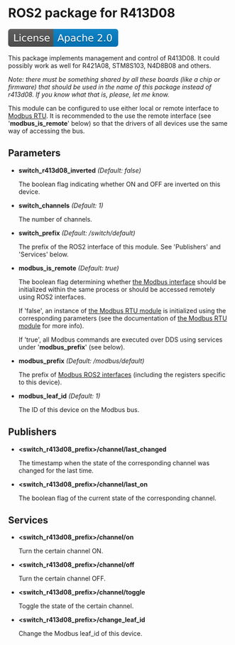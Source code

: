 # ROS2 package for R413D08

[![License](./apache20.svg)](./LICENSE.txt)

This package implements management and control of R413D08. It could possibly work as well for R421A08, STM8S103, N4D8B08 and others.

*Note: there must be something shared by all these boards
(like a chip or firmware) that should be used in the name of this package
instead of r413d08. If you know what that is, please, let me know.*

This module can be configured to use either local or remote interface
to [Modbus RTU](https://github.com/openvmp/modbus_rtu).
It is recommended to the use the remote interface
(see '**modbus_is_remote**' below) so that the drivers of all devices
use the same way of accessing the bus.

## Parameters

- **switch_r413d08_inverted** _(Default: false)_

  The boolean flag indicating whether ON and OFF are inverted on this device.

- **switch_channels** _(Default: 1)_

  The number of channels.

- **switch_prefix** _(Default: /switch/default)_

  The prefix of the ROS2 interface of this module.
  See 'Publishers' and 'Services' below.

- **modbus_is_remote** _(Default: true)_

  The boolean flag determining whether
  [the Modbus interface](https://github.com/openvmp/modbus/) should be
  initialized within the same process or should be accessed remotely using
  ROS2 interfaces.

  If 'false', an instance of
  [the Modbus RTU module](https://github.com/openvmp/modbus_rtu/) is
  initialized using the corresponding parameters (see the documentation of
  [the Modbus RTU module](https://github.com/openvmp/modbus_rtu/) for more info).

  If 'true', all Modbus commands are executed over DDS using services under
  '**modbus_prefix**' (see below).

- **modbus_prefix** _(Default: /modbus/default)_

  The prefix of [Modbus ROS2 interfaces](https://github.com/openvmp/modbus/)
  (including the registers specific to this device).

- **modbus_leaf_id** _(Default: 1)_

  The ID of this device on the Modbus bus.

## Publishers

- **<switch_r413d08_prefix>/channel<N>/last_changed**

  The timestamp when the state of the corresponding channel was changed for
  the last time.

- **<switch_r413d08_prefix>/channel<N>/last_on**

  The boolean flag of the current state of the corresponding channel.

## Services

- **<switch_r413d08_prefix>/channel<N>/on**

  Turn the certain channel ON.

- **<switch_r413d08_prefix>/channel<N>/off**

  Turn the certain channel OFF.

- **<switch_r413d08_prefix>/channel<N>/toggle**

  Toggle the state of the certain channel.

- **<switch_r413d08_prefix>/change_leaf_id**

  Change the Modbus leaf\_id of this device.
